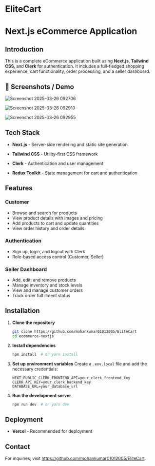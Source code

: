 # EliteCart


# Next.js eCommerce Application

## Introduction
This is a complete eCommerce application built using **Next.js**, **Tailwind CSS**, and **Clerk** for authentication. It includes a full-fledged shopping experience, cart functionality, order processing, and a seller dashboard.


## 📸 Screenshots / Demo  

![Screenshot 2025-03-26 092706](https://github.com/user-attachments/assets/c86d850e-7e25-4616-8ded-f79dc2905388)



![Screenshot 2025-03-26 092910](https://github.com/user-attachments/assets/cc5e280d-3fdd-4a81-9e4f-2cb3593f67a5)



![Screenshot 2025-03-26 092955](https://github.com/user-attachments/assets/b0c25c98-18db-449d-a96a-bb5be97eef2f)

## Tech Stack
- **Next.js** - Server-side rendering and static site generation
- **Tailwind CSS** - Utility-first CSS framework
- **Clerk** - Authentication and user management

- **Redux Toolkit** - State management for cart and authentication

## Features
### Customer
- Browse and search for products
- View product details with images and pricing
- Add products to cart and update quantities
- View order history and order details

### Authentication
- Sign up, login, and logout with Clerk
- Role-based access control (Customer, Seller)

### Seller Dashboard
- Add, edit, and remove products
- Manage inventory and stock levels
- View and manage customer orders
- Track order fulfillment status

## Installation
1. **Clone the repository**
   ```sh
   git clone https://github.com/mohankumar01012005/EliteCart
   cd ecommerce-nextjs
   ```
2. **Install dependencies**
   ```sh
   npm install  # or yarn install
   ```
3. **Set up environment variables**
   Create a `.env.local` file and add the necessary credentials:
   ```env
   NEXT_PUBLIC_CLERK_FRONTEND_API=your_clerk_frontend_key
   CLERK_API_KEY=your_clerk_backend_key
   DATABASE_URL=your_database_url
   ```
4. **Run the development server**
   ```sh
   npm run dev  # or yarn dev
   ```

## Deployment
- **Vercel** - Recommended for deployment


## Contact
For inquiries, visit https://github.com/mohankumar01012005/EliteCart.

